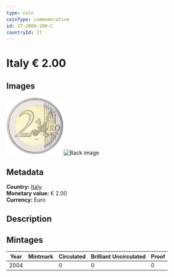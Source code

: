```yaml
---
type: coin
coinType: commemorative
id: IT-2004-200-C
countryId: IT
---
```


# Italy € 2.00

## Images

<img src="../../Images/common-2002-200.png" height="150" alt="Front image"><img src="Images/IT-2004-200-000.png" height="150" alt="Back image">

## Metadata

**Country:** [Italy](../../Countries/Italy/index.md)\
**Monetary value:** € 2.00\
**Currency:** Euro

## Description


## Mintages

| Year | Mintmark | Circulated | Brilliant Uncirculated | Proof |
| ---- | -------- | ---------- | ---------------------- | ----- |
| 2004 |  | 0| 0 | 0 |
